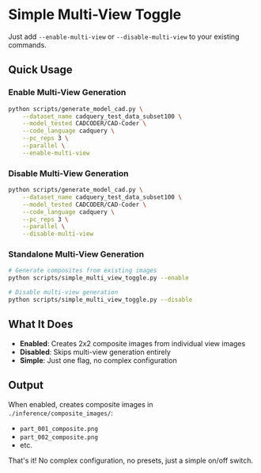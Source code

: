 # Simple Multi-View Toggle

Just add `--enable-multi-view` or `--disable-multi-view` to your existing commands.

## Quick Usage

### Enable Multi-View Generation
```bash
python scripts/generate_model_cad.py \
    --dataset_name cadquery_test_data_subset100 \
    --model_tested CADCODER/CAD-Coder \
    --code_language cadquery \
    --pc_reps 3 \
    --parallel \
    --enable-multi-view
```

### Disable Multi-View Generation
```bash
python scripts/generate_model_cad.py \
    --dataset_name cadquery_test_data_subset100 \
    --model_tested CADCODER/CAD-Coder \
    --code_language cadquery \
    --pc_reps 3 \
    --parallel \
    --disable-multi-view
```

### Standalone Multi-View Generation
```bash
# Generate composites from existing images
python scripts/simple_multi_view_toggle.py --enable

# Disable multi-view generation
python scripts/simple_multi_view_toggle.py --disable
```

## What It Does

- **Enabled**: Creates 2x2 composite images from individual view images
- **Disabled**: Skips multi-view generation entirely
- **Simple**: Just one flag, no complex configuration

## Output

When enabled, creates composite images in `./inference/composite_images/`:
- `part_001_composite.png`
- `part_002_composite.png`
- etc.

That's it! No complex configuration, no presets, just a simple on/off switch.



